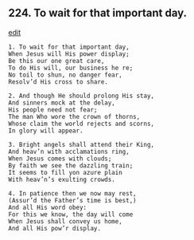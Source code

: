 
## 224.  To wait for that important day.
[edit](https://docs.google.com/document/d/1lVkhuIQjwJHTL61e8_ZOtoru2CPX%2DASC/edit?mode=html)



    1. To wait for that important day,
    When Jesus will His power display;
    Be this our one great care,
    To do His will, our business he re;
    No toil to shun, no danger fear,
    Resolv’d His cross to share.

    2. And though He should prolong His stay, 
    And sinners mock at the delay,
    His people need not fear;
    The man Who wore the crown of thorns, 
    Whose claim the world rejects and scorns, 
    In glory will appear.

    3. Bright angels shall attend their King, 
    And heav’n with acclamations ring,
    When Jesus comes with clouds;
    By faith we see the dazzling train;
    It seems to fill yon azure plain 
    With heav’n’s exulting crowds.

    4. In patience then we now may rest, 
    (Assur’d the Father’s time is best,)
    And all His word obey:
    For this we know, the day will come 
    When Jesus shall convey us home, 
    And all His pow’r display.
